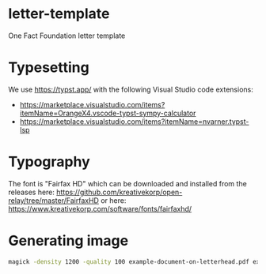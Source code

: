 # letter-template
One Fact Foundation letter template

# Typesetting

We use https://typst.app/ with the following Visual Studio code extensions:

* https://marketplace.visualstudio.com/items?itemName=OrangeX4.vscode-typst-sympy-calculator 
* https://marketplace.visualstudio.com/items?itemName=nvarner.typst-lsp

# Typography

The font is "Fairfax HD" which can be downloaded and installed from the releases here: https://github.com/kreativekorp/open-relay/tree/master/FairfaxHD or here: https://www.kreativekorp.com/software/fonts/fairfaxhd/

# Generating image

```bash
magick -density 1200 -quality 100 example-document-on-letterhead.pdf example-document-on-letterhead.webp
```